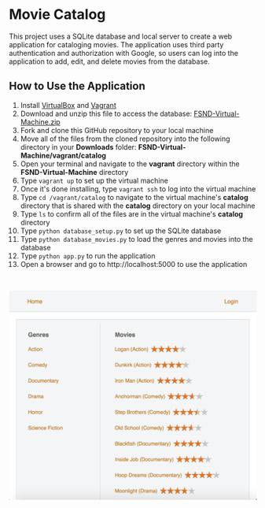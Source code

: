# Movie Catalog
This project uses a SQLite database and local server to create a web application for cataloging movies. The application uses third party authentication and authorization with Google, so users can log into the application to add, edit, and delete movies from the database.

## How to Use the Application
1. Install [VirtualBox](https://www.virtualbox.org/wiki/Downloads) and [Vagrant](https://www.vagrantup.com/downloads.html)
2. Download and unzip this file to access the database: [FSND-Virtual-Machine.zip](https://d17h27t6h515a5.cloudfront.net/topher/2017/August/59822701_fsnd-virtual-machine/fsnd-virtual-machine.zip)
3. Fork and clone this GitHub repository to your local machine
4. Move all of the files from the cloned repository into the following directory in your **Downloads** folder: **FSND-Virtual-Machine/vagrant/catalog**
5. Open your terminal and navigate to the **vagrant** directory within the **FSND-Virtual-Machine** directory
6. Type `vagrant up` to set up the virtual machine
7. Once it's done installing, type `vagrant ssh` to log into the virtual machine
8. Type `cd /vagrant/catalog` to navigate to the virtual machine's **catalog** directory that is shared with the **catalog** directory on your local machine
9. Type `ls` to confirm all of the files are in the virtual machine's **catalog** directory
10. Type `python database_setup.py` to set up the SQLite database
11. Type `python database_movies.py` to load the genres and movies into the database
12. Type `python app.py` to run the application
13. Open a browser and go to http://localhost:5000 to use the application

&nbsp;
&nbsp;

![Website Screenshot](/project4/static/screenshot.png?raw=true)
